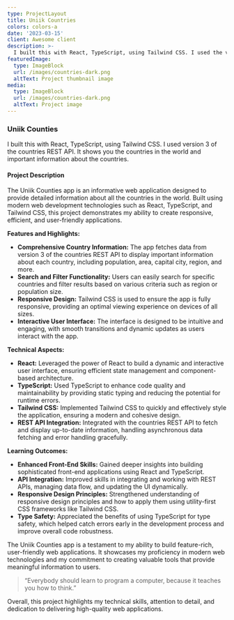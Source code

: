 ```yaml
---
type: ProjectLayout
title: Uniik Countries
colors: colors-a
date: '2023-03-15'
client: Awesome client
description: >-
  I built this with React, TypeScript, using Tailwind CSS. I used the version 3 of the countries REST API. It shows you the countries in the world and important information about the countries. 
featuredImage:
  type: ImageBlock
  url: /images/countries-dark.png
  altText: Project thumbnail image
media:
  type: ImageBlock
  url: /images/countries-dark.png
  altText: Project image
---
```


### Uniik Counties

I built this with React, TypeScript, using Tailwind CSS. I used version 3 of the countries REST API. It shows you the countries in the world and important information about the countries.

#### Project Description

The Uniik Counties app is an informative web application designed to provide detailed information about all the countries in the world. Built using modern web development technologies such as React, TypeScript, and Tailwind CSS, this project demonstrates my ability to create responsive, efficient, and user-friendly applications.

**Features and Highlights:**
- **Comprehensive Country Information:** The app fetches data from version 3 of the countries REST API to display important information about each country, including population, area, capital city, region, and more.
- **Search and Filter Functionality:** Users can easily search for specific countries and filter results based on various criteria such as region or population size.
- **Responsive Design:** Tailwind CSS is used to ensure the app is fully responsive, providing an optimal viewing experience on devices of all sizes.
- **Interactive User Interface:** The interface is designed to be intuitive and engaging, with smooth transitions and dynamic updates as users interact with the app.

**Technical Aspects:**
- **React:** Leveraged the power of React to build a dynamic and interactive user interface, ensuring efficient state management and component-based architecture.
- **TypeScript:** Used TypeScript to enhance code quality and maintainability by providing static typing and reducing the potential for runtime errors.
- **Tailwind CSS:** Implemented Tailwind CSS to quickly and effectively style the application, ensuring a modern and cohesive design.
- **REST API Integration:** Integrated with the countries REST API to fetch and display up-to-date information, handling asynchronous data fetching and error handling gracefully.

**Learning Outcomes:**
- **Enhanced Front-End Skills:** Gained deeper insights into building sophisticated front-end applications using React and TypeScript.
- **API Integration:** Improved skills in integrating and working with REST APIs, managing data flow, and updating the UI dynamically.
- **Responsive Design Principles:** Strengthened understanding of responsive design principles and how to apply them using utility-first CSS frameworks like Tailwind CSS.
- **Type Safety:** Appreciated the benefits of using TypeScript for type safety, which helped catch errors early in the development process and improve overall code robustness.

The Uniik Counties app is a testament to my ability to build feature-rich, user-friendly web applications. It showcases my proficiency in modern web technologies and my commitment to creating valuable tools that provide meaningful information to users.

> “Everybody should learn to program a computer, because it teaches you how to think.”

Overall, this project highlights my technical skills, attention to detail, and dedication to delivering high-quality web applications.
